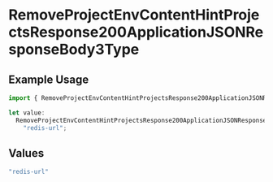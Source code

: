 # RemoveProjectEnvContentHintProjectsResponse200ApplicationJSONResponseBody3Type

## Example Usage

```typescript
import { RemoveProjectEnvContentHintProjectsResponse200ApplicationJSONResponseBody3Type } from "@vercel/sdk/models/operations/removeprojectenv.js";

let value:
  RemoveProjectEnvContentHintProjectsResponse200ApplicationJSONResponseBody3Type =
    "redis-url";
```

## Values

```typescript
"redis-url"
```